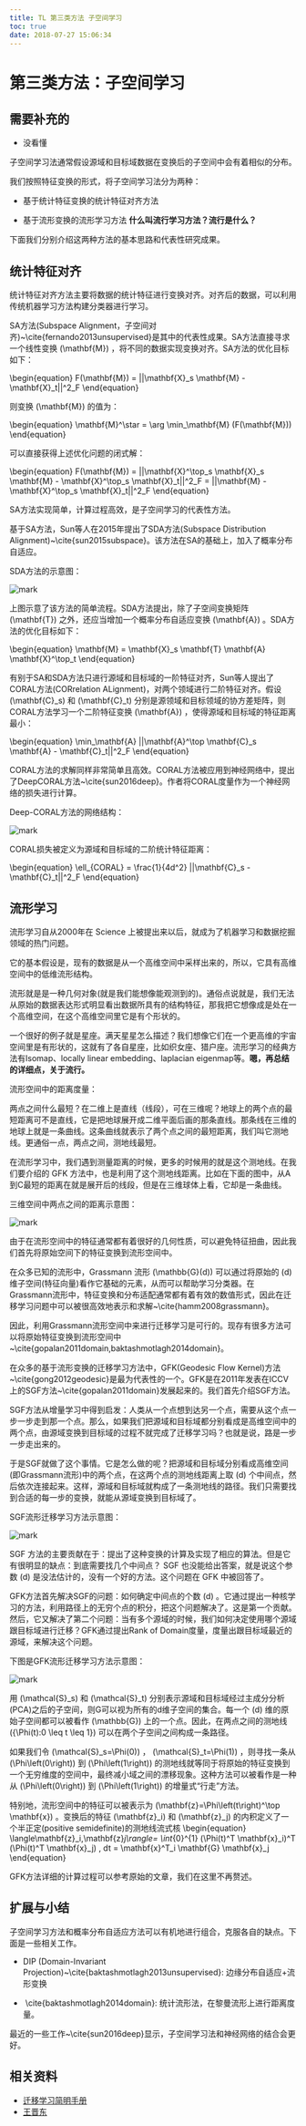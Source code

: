 ```yaml
---
title: TL 第三类方法 子空间学习
toc: true
date: 2018-07-27 15:06:34
---
```


# 第三类方法：子空间学习


## 需要补充的


* 没看懂






子空间学习法通常假设源域和目标域数据在变换后的子空间中会有着相似的分布。

我们按照特征变换的形式，将子空间学习法分为两种：




  * 基于统计特征变换的统计特征对齐方法


  * 基于流形变换的流形学习方法 **什么叫流行学习方法？流行是什么？**


下面我们分别介绍这两种方法的基本思路和代表性研究成果。


## 统计特征对齐


统计特征对齐方法主要将数据的统计特征进行变换对齐。对齐后的数据，可以利用传统机器学习方法构建分类器进行学习。

SA方法(Subspace Alignment，子空间对齐)~\cite{fernando2013unsupervised}是其中的代表性成果。SA方法直接寻求一个线性变换 \(\mathbf{M}\) ，将不同的数据实现变换对齐。SA方法的优化目标如下：

\begin{equation}
F(\mathbf{M}) = ||\mathbf{X}_s \mathbf{M} - \mathbf{X}_t||^2_F
\end{equation}

则变换 \(\mathbf{M}\) 的值为：

\begin{equation}
\mathbf{M}^\star = \arg \min_\mathbf{M} (F(\mathbf{M}))
\end{equation}

可以直接获得上述优化问题的闭式解：

\begin{equation}
F(\mathbf{M}) = ||\mathbf{X}^\top_s \mathbf{X}_s \mathbf{M} - \mathbf{X}^\top_s \mathbf{X}_t||^2_F = ||\mathbf{M} - \mathbf{X}^\top_s \mathbf{X}_t||^2_F
\end{equation}

SA方法实现简单，计算过程高效，是子空间学习的代表性方法。

基于SA方法，Sun等人在2015年提出了SDA方法(Subspace Distribution Alignment)~\cite{sun2015subspace}。该方法在SA的基础上，加入了概率分布自适应。

SDA方法的示意图：


![mark](http://pacdb2bfr.bkt.clouddn.com/blog/image/180727/d05lB50LH0.png?imageslim)

上图示意了该方法的简单流程。SDA方法提出，除了子空间变换矩阵 \(\mathbf{T}\) 之外，还应当增加一个概率分布自适应变换 \(\mathbf{A}\) 。SDA方法的优化目标如下：

\begin{equation}
\mathbf{M} = \mathbf{X}_s \mathbf{T} \mathbf{A} \mathbf{X}^\top_t
\end{equation}

有别于SA和SDA方法只进行源域和目标域的一阶特征对齐，Sun等人提出了CORAL方法(CORrelation ALignment)，对两个领域进行二阶特征对齐。假设 \(\mathbf{C}_s\) 和 \(\mathbf{C}_t\) 分别是源领域和目标领域的协方差矩阵，则CORAL方法学习一个二阶特征变换 \(\mathbf{A}\) ，使得源域和目标域的特征距离最小：

\begin{equation}
\min_\mathbf{A} ||\mathbf{A}^\top \mathbf{C}_s \mathbf{A} - \mathbf{C}_t||^2_F
\end{equation}

CORAL方法的求解同样非常简单且高效。CORAL方法被应用到神经网络中，提出了DeepCORAL方法~\cite{sun2016deep}。作者将CORAL度量作为一个神经网络的损失进行计算。

Deep-CORAL方法的网络结构：


![mark](http://pacdb2bfr.bkt.clouddn.com/blog/image/180727/6J4EChbjKb.png?imageslim)

CORAL损失被定义为源域和目标域的二阶统计特征距离：

\begin{equation}
\ell_{CORAL} = \frac{1}{4d^2} ||\mathbf{C}_s - \mathbf{C}_t||^2_F
\end{equation}


## 流形学习


流形学习自从2000年在 Science 上被提出来以后，就成为了机器学习和数据挖掘领域的热门问题。

它的基本假设是，现有的数据是从一个高维空间中采样出来的，所以，它具有高维空间中的低维流形结构。

流形就是是一种几何对象(就是我们能想像能观测到的)。通俗点说就是，我们无法从原始的数据表达形式明显看出数据所具有的结构特征，那我把它想像成是处在一个高维空间，在这个高维空间里它是有个形状的。

一个很好的例子就是星座。满天星星怎么描述？我们想像它们在一个更高维的宇宙空间里是有形状的，这就有了各自星座，比如织女座、猎户座。流形学习的经典方法有Isomap、locally linear embedding、laplacian eigenmap等。**嗯，再总结的详细点，关于流行。**

流形空间中的距离度量：

两点之间什么最短？在二维上是直线（线段），可在三维呢？地球上的两个点的最短距离可不是直线，它是把地球展开成二维平面后画的那条直线。那条线在三维的地球上就是一条曲线。这条曲线就表示了两个点之间的最短距离，我们叫它测地线。更通俗一点，两点之间，测地线最短。

在流形学习中，我们遇到测量距离的时候，更多的时候用的就是这个测地线。在我们要介绍的 GFK 方法中，也是利用了这个测地线距离。比如在下面的图中，从A到C最短的距离在就是展开后的线段，但是在三维球体上看，它却是一条曲线。

三维空间中两点之间的距离示意图：


![mark](http://pacdb2bfr.bkt.clouddn.com/blog/image/180727/4199aj4DjJ.png?imageslim)

由于在流形空间中的特征通常都有着很好的几何性质，可以避免特征扭曲，因此我们首先将原始空间下的特征变换到流形空间中。

在众多已知的流形中，Grassmann 流形 \(\mathbb{G}(d)\) 可以通过将原始的 \(d\) 维子空间(特征向量)看作它基础的元素，从而可以帮助学习分类器。在Grassmann流形中，特征变换和分布适配通常都有着有效的数值形式，因此在迁移学习问题中可以被很高效地表示和求解~\cite{hamm2008grassmann}。

因此，利用Grassmann流形空间中来进行迁移学习是可行的。现存有很多方法可以将原始特征变换到流形空间中~\cite{gopalan2011domain,baktashmotlagh2014domain}。

在众多的基于流形变换的迁移学习方法中，GFK(Geodesic Flow Kernel)方法~\cite{gong2012geodesic}是最为代表性的一个。GFK是在2011年发表在ICCV上的SGF方法~\cite{gopalan2011domain}发展起来的。我们首先介绍SGF方法。

SGF方法从增量学习中得到启发：人类从一个点想到达另一个点，需要从这个点一步一步走到那一个点。那么，如果我们把源域和目标域都分别看成是高维空间中的两个点，由源域变换到目标域的过程不就完成了迁移学习吗？也就是说，路是一步一步走出来的。

于是SGF就做了这个事情。它是怎么做的呢？把源域和目标域分别看成高维空间(即Grassmann流形)中的两个点，在这两个点的测地线距离上取 \(d\) 个中间点，然后依次连接起来。这样，源域和目标域就构成了一条测地线的路径。我们只需要找到合适的每一步的变换，就能从源域变换到目标域了。

SGF流形迁移学习方法示意图：


![mark](http://pacdb2bfr.bkt.clouddn.com/blog/image/180727/CAfAIiAGHl.png?imageslim)

SGF 方法的主要贡献在于：提出了这种变换的计算及实现了相应的算法。但是它有很明显的缺点：到底需要找几个中间点？ SGF 也没能给出答案，就是说这个参数 \(d\) 是没法估计的，没有一个好的方法。这个问题在 GFK 中被回答了。

GFK方法首先解决SGF的问题：如何确定中间点的个数 \(d\) 。它通过提出一种核学习的方法，利用路径上的无穷个点的积分，把这个问题解决了。这是第一个贡献。然后，它又解决了第二个问题：当有多个源域的时候，我们如何决定使用哪个源域跟目标域进行迁移？GFK通过提出Rank of Domain度量，度量出跟目标域最近的源域，来解决这个问题。

下图是GFK流形迁移学习方法示意图：


![mark](http://pacdb2bfr.bkt.clouddn.com/blog/image/180727/Aee84iK2Bk.png?imageslim)

用 \(\mathcal{S}_s\) 和 \(\mathcal{S}_t\) 分别表示源域和目标域经过主成分分析(PCA)之后的子空间，则G可以视为所有的d维子空间的集合。每一个 \(d\) 维的原始子空间都可以被看作 \(\mathbb{G}\) 上的一个点。因此，在两点之间的测地线 \(\{\Phi(t):0 \leq t \leq 1\}\) 可以在两个子空间之间构成一条路径。

如果我们令 \(\mathcal{S}_s=\Phi(0)\) ， \(\mathcal{S}_t=\Phi(1)\) ，则寻找一条从 \(\Phi\left(0\right)\) 到 \(\Phi\left(1\right)\) 的测地线就等同于将原始的特征变换到一个无穷维度的空间中，最终减小域之间的漂移现象。这种方法可以被看作是一种从 \(\Phi\left(0\right)\) 到 \(\Phi\left(1\right)\) 的增量式“行走”方法。

特别地，流形空间中的特征可以被表示为 \(\mathbf{z}=\Phi\left(t\right)^\top \mathbf{x}\) 。变换后的特征 \(\mathbf{z}_i\) 和 \(\mathbf{z}_j\) 的内积定义了一个半正定(positive semidefinite)的测地线流式核
\begin{equation}
\langle\mathbf{z}_i,\mathbf{z}_j\rangle= \int_{0}^{1} (\Phi(t)^T \mathbf{x}_i)^T (\Phi(t)^T \mathbf{x}_j) \, dt = \mathbf{x}^T_i \mathbf{G} \mathbf{x}_j
\end{equation}

GFK方法详细的计算过程可以参考原始的文章，我们在这里不再赘述。


## 扩展与小结


子空间学习方法和概率分布自适应方法可以有机地进行组合，克服各自的缺点。下面是一些相关工作。




  * DIP (Domain-Invariant Projection)~\cite{baktashmotlagh2013unsupervised}: 边缘分布自适应+流形变换


  *  \cite{baktashmotlagh2014domain}: 统计流形法，在黎曼流形上进行距离度量。


最近的一些工作~\cite{sun2016deep}显示，子空间学习法和神经网络的结合会更好。








## 相关资料


- [迁移学习简明手册](https://github.com/jindongwang/transferlearning-tutorial)
- [王晋东](https://zhuanlan.zhihu.com/p/35352154)

